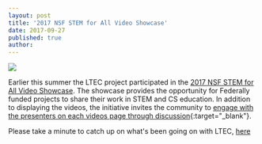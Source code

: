 ```yaml
---
layout: post
title: '2017 NSF STEM for All Video Showcase'
date: 2017-09-27
published: true
author:
---
```


<a href="http://videohall.com/p/961" target="_blank">
<img src="{{ site.images }}/blog/2017-09-27-2017-nsf-video-showcase-1b2df.png">
</a>

Earlier this summer the LTEC project participated in the
<a href="http://stemforall2017.videohall.com" target="_blank">2017 NSF STEM for All Video Showcase</a>. The showcase provides the opportunity for Federally funded projects to share their work in STEM and CS education.  In addition to displaying the videos, the initiative invites the community to [engage with the presenters on each videos page through discussion](http://stemforall2017.videohall.com/presentations/961){:target="_blank"}.

Please take a minute to catch up on what's been going on with LTEC, <a href="http://videohall.com/p/961" target="_blank">here</a>
